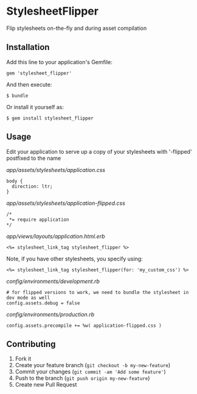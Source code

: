 # StylesheetFlipper

Flip stylesheets on-the-fly and during asset compilation

## Installation

Add this line to your application's Gemfile:

    gem 'stylesheet_flipper'

And then execute:

    $ bundle

Or install it yourself as:

    $ gem install stylesheet_flipper

## Usage

Edit your application to serve up a copy of your stylesheets with '-flipped' postfixed to the name

*app/assets/stylesheets/application.css*

    body {
      direction: ltr;
    }

*app/assets/stylesheets/application-flipped.css*

    /*
     *= require application
    */

*app/views/layouts/application.html.erb*

    <%= stylesheet_link_tag stylesheet_flipper %>

Note, if you have other stylesheets, you specify using:

    <%= stylesheet_link_tag stylesheet_flipper(for: 'my_custom_css') %>

*config/environments/development.rb*

    # for flipped versions to work, we need to bundle the stylesheet in dev mode as well
    config.assets.debug = false

*config/environments/production.rb*

    config.assets.precompile += %w( application-flipped.css )

## Contributing

1. Fork it
2. Create your feature branch (`git checkout -b my-new-feature`)
3. Commit your changes (`git commit -am 'Add some feature'`)
4. Push to the branch (`git push origin my-new-feature`)
5. Create new Pull Request
